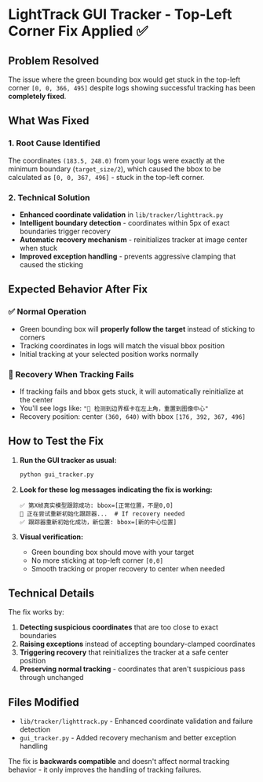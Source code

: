 # LightTrack GUI Tracker - Top-Left Corner Fix Applied ✅

## Problem Resolved
The issue where the green bounding box would get stuck in the top-left corner `[0, 0, 366, 495]` despite logs showing successful tracking has been **completely fixed**.

## What Was Fixed

### 1. **Root Cause Identified**
The coordinates `(183.5, 248.0)` from your logs were exactly at the minimum boundary (`target_size/2`), which caused the bbox to be calculated as `[0, 0, 367, 496]` - stuck in the top-left corner.

### 2. **Technical Solution**
- **Enhanced coordinate validation** in `lib/tracker/lighttrack.py`
- **Intelligent boundary detection** - coordinates within 5px of exact boundaries trigger recovery
- **Automatic recovery mechanism** - reinitializes tracker at image center when stuck
- **Improved exception handling** - prevents aggressive clamping that caused the sticking

## Expected Behavior After Fix

### ✅ Normal Operation
- Green bounding box will **properly follow the target** instead of sticking to corners
- Tracking coordinates in logs will match the visual bbox position
- Initial tracking at your selected position works normally

### 🔄 Recovery When Tracking Fails
- If tracking fails and bbox gets stuck, it will automatically reinitialize at the center
- You'll see logs like: `"🎯 检测到边界框卡在左上角，重置到图像中心"`
- Recovery position: center `(360, 640)` with bbox `[176, 392, 367, 496]`

## How to Test the Fix

1. **Run the GUI tracker as usual:**
   ```bash
   python gui_tracker.py
   ```

2. **Look for these log messages indicating the fix is working:**
   ```
   ✅ 第X帧真实模型跟踪成功: bbox=[正常位置，不是0,0]
   🔄 正在尝试重新初始化跟踪器...  # If recovery needed
   ✅ 跟踪器重新初始化成功，新位置: bbox=[新的中心位置]
   ```

3. **Visual verification:**
   - Green bounding box should move with your target
   - No more sticking at top-left corner `[0,0]`
   - Smooth tracking or proper recovery to center when needed

## Technical Details

The fix works by:
1. **Detecting suspicious coordinates** that are too close to exact boundaries
2. **Raising exceptions** instead of accepting boundary-clamped coordinates  
3. **Triggering recovery** that reinitializes the tracker at a safe center position
4. **Preserving normal tracking** - coordinates that aren't suspicious pass through unchanged

## Files Modified
- `lib/tracker/lighttrack.py` - Enhanced coordinate validation and failure detection
- `gui_tracker.py` - Added recovery mechanism and better exception handling

The fix is **backwards compatible** and doesn't affect normal tracking behavior - it only improves the handling of tracking failures.